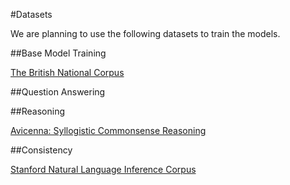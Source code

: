 #Datasets

We are planning to use the following datasets to train the models.

##Base Model Training

[The British National Corpus](http://www.natcorp.ox.ac.uk/)

##Question Answering

##Reasoning

[Avicenna: Syllogistic Commonsense Reasoning](https://github.com/ZeinabAghahadi/Syllogistic-Commonsense-Reasoning)

##Consistency

[Stanford Natural Language Inference Corpus](https://www.kaggle.com/datasets/stanfordu/stanford-natural-language-inference-corpus)
